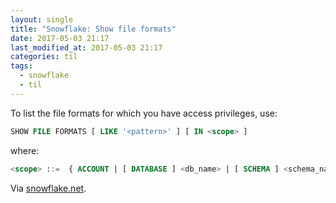 ```yaml
---
layout: single
title: "Snowflake: Show file formats"
date: 2017-05-03 21:17
last_modified_at: 2017-05-03 21:17
categories: til
tags:
  - snowflake
  - til
---
```


To list the file formats for which you have access privileges, use:

```sql
SHOW FILE FORMATS [ LIKE '<pattern>' ] [ IN <scope> ]
```

where:

```sql
<scope> ::=  { ACCOUNT | [ DATABASE ] <db_name> | [ SCHEMA ] <schema_name> }
```

Via [snowflake.net](https://docs.snowflake.net/manuals/sql-reference/sql/show-file-formats.html).
